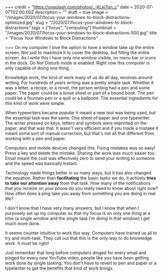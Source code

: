 +++
credit = "https://unsplash.com/photos/_-KLkj7on_c"
date = 2020-07-07T02:00:00Z
description = ""
draft = true
image = "/images/2020/07/focus-your-windows-to-block-distractions-optimized.jpg"
slug = "/2020/07/focus-your-windows-to-block-distractions"
tags = ["focus", "computing"]
thumbnail = "/images/2020/07/focus-your-windows-to-block-distractions-500.jpg"
title = "Focus Your Windows to Block Distractions"

+++
On my computer I love the option to have a window take up the entire screen. Not just to maximize it to cover the desktop, but filling the entire screen. As I write this I have only one window visible, no menu bar or icons in the dock. Do Not Disturb mode is enabled. Right now this computer is only capable of doing one thing.

Knowledge work, the kind of work many of us do all day, revolves around writing. For hundreds of years writing was a pretty simple task. Whether it was a letter, a recipe, or a novel, the person writing had a pen and some paper. The paper could be a loose sheet or part of a bound book. The pen could be a fountain pen or a quill or a ballpoint. The essential ingredients for this kind of work were simple.

When typewriters became popular it meant a new tool was being used, but the essential task was the same. One sheet of paper and one typewriter. The writer pressed on keys, letters and symbols were imprinted on the paper, and that was that. It wasn't very efficient and if you made a mistake it meant some sort of manual correction, but that's not all that different from working with a pen and paper. 

Computers and mobile devices changed this. Fixing mistakes was so easy! Press a key and delete the mistake. Sharing the work was much easier too. Email meant the cost was effectively zero to send your writing to someone and the speed was basically instant.

Technology made things better in so many ways, but it has also changed the equation. Rather than **facilitating** the basic tasks we do, it actively **tries to take our attention away** from that task. How many of the notifications that you receive on your phone do you really need to know about right now? How often does a ping take you away from something you are doing in real life?

I don't know that I have very many answers, but I know that when I purposely set up my computer so that my focus is on only one thing at a time (a single window and the single task I'm doing in that window) I get much more done.

It seems counter intuitive to work this way. Computers have trained us all to try and multi-task. They call out that this is the only way to do knowledge work. It must be right!

Just remember that long before computers dinged for every email and pinged for every new YouTube video, people like you have been getting work done by single tasking. You don't have to revert to pen and paper or a typewriter to get the benefits that kind of work brings.